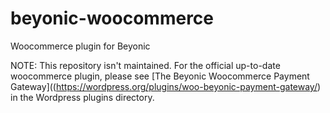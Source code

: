 # beyonic-woocommerce
Woocommerce plugin for Beyonic

NOTE: This repository isn't maintained. For the official up-to-date woocommerce plugin, please see [The Beyonic Woocommerce Payment Gateway]((https://wordpress.org/plugins/woo-beyonic-payment-gateway/) in the Wordpress plugins directory. 
